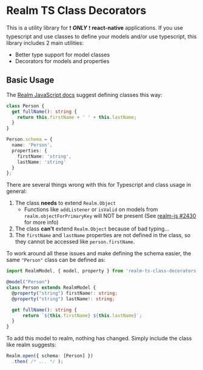 # Realm TS Class Decorators

This is a utility library for :exclamation: ___ONLY___ :exclamation: __react-native__ applications. If you use typescript and use classes to define your models and/or use typescript, this library includes 2 main utilities:

- Better type support for model classes
- Decorators for models and properties

## Basic Usage

The [Realm JavaScript docs](https://realm.io/docs/javascript/latest/#classes) suggest defining classes this way:

```ts
class Person {
  get fullName(): string {
    return this.firstName + ' ' + this.lastName;
  }
}

Person.schema = {
  name: 'Person',
  properties: {
    firstName: 'string',
    lastName: 'string'
  }
};
```

There are several things wrong with this for Typescript and class usage in general:

1. The class __needs__ to extend `Realm.Object`
   - Functions like `addListener` or `isValid` on models from `realm.objectForPrimaryKey` will NOT be present (See [realm-js #2430](https://github.com/realm/realm-js/issues/2430) for more info)
2. The class __can't__ extend `Realm.Object` because of bad typing...
3. The `firstName` and `lastName` properties are not defined in the class, so they cannot be accessed like `person.firstName`.

To work around all these issues and make defining the schema easier, the same `"Person"` class can be defined as:

```ts
import RealmModel, { model, property } from 'realm-ts-class-decorators';

@model("Person")
class Person extends RealmModel {
  @property("string") firstName!: string;
  @property("string") lastName!: string;

  get fullName(): string {
      return `${this.firstName} ${this.lastName}`;
  }
}
```

To add this model to realm, nothing has changed. Simply include the class like realm suggests:

```ts
Realm.open({ schema: [Person] })
  .then( /* ... */ );
```
